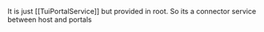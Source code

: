 It is just [[TuiPortalService]] but provided in root.
So its a connector service between host and portals

